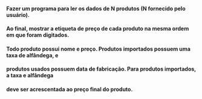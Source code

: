 #### Fazer um programa para ler os dados de N produtos (N fornecido pelo usuário).
#### Ao final, mostrar a etiqueta de preço de cada produto na mesma ordem em que foram digitados.
#### Todo produto possui nome e preço. Produtos importados possuem uma taxa de alfândega, e
#### produtos usados possuem data de fabricação. Para produtos importados, a taxa e alfândega
#### deve ser acrescentada ao preço final do produto. 
 

